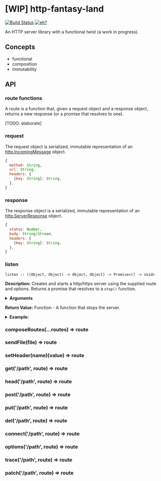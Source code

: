 # [WIP] http-fantasy-land

[![Build Status](https://travis-ci.org/spudly/http-fantasy-land.svg?branch=master)](https://travis-ci.org/spudly/http-fantasy-land)
[![eh?](https://codecov.io/gh/spudly/http-fantasy-land/branch/master/graph/badge.svg)](https://codecov.io/gh/spudly/http-fantasy-land)

An HTTP server library with a functional twist (a work in progress).

## Concepts

* functional
* composition
* immutability

## API

### route functions

A route is a function that, given a request object and a response object, returns a new response (or a promise that resolves to one).

[TODO: elaborate]

### request

The request object is serialized, immutable representation of an [http.IncomingMessage](https://nodejs.org/dist/latest/docs/api/http.html#http_class_http_incomingmessage) object.

```js
{
  method: String,
  url: String,
  headers: {
    [key: String]: String,
  },
}
```

### response

The response object is a serialized, immutable representation of an [http.ServerResponse](https://nodejs.org/dist/latest/docs/api/http.html#http_class_http_serverresponse) object.

```js
{
  status: Number,
  body: String|Stream,
  headers: {
    [key: String]: String,
  },
}
```

### listen
`listen :: ((Object, Object) -> Object, Object) -> Promise<() -> void>`

**Description:**
Creates and starts a http/https server using the supplied route and options. Returns a promise that resolves to a `stop()` function.

<details>
  <summary><strong>Arguments</strong></summary>
  <dl>
    <dt>route :: (Object, Object) -> Object</dt>
    <dd>A Route function. Accepts a response object and a request object. Returns a new response object.</dd>
    <dt>options :: Object</dt>
    <dd>

Server Configuration Options. Accepts port, hostname, and backlog from [http.listen](https://nodejs.org/dist/latest-v7.x/docs/api/http.html#http_server_listen_port_hostname_backlog_callback), as well as any option accepted by [https.createServer](https://nodejs.org/dist/latest-v7.x/docs/api/https.html#https_https_createserver_options_requestlistener)

See the links above for detailed descriptions of each option.
    </dd>
  </dl>
</details>

**Return Value:** Function - A function that stops the server.

<details>
  <summary><strong>Example:</strong></summary>

```js
listen(route, {port: 8080}).then(stop => {
  console.log('Listening @ http://localhost:8080');
  setTimeout(() => {
    stop();
    console.log('Server stopped!');
  }, 500);
});
```
</details>

### composeRoutes(...routes) => route

### sendFile(file) => route

### setHeader(name)(value) => route

### get('/path', route) => route

### head('/path', route) => route

### post('/path', route) => route

### put('/path', route) => route

### del('/path', route) => route

### connect('/path', route) => route

### options('/path', route) => route

### trace('/path', route) => route

### patch('/path', route) => route
